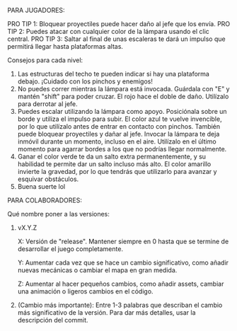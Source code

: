 PARA JUGADORES:

PRO TIP 1: Bloquear proyectiles puede hacer daño al jefe que los envía.
PRO TIP 2: Puedes atacar con cualquier color de la lámpara usando el clic central.
PRO TIP 3: Saltar al final de unas escaleras te dará un impulso que permitirá llegar hasta plataformas altas.

Consejos para cada nivel:

1. Las estructuras del techo te pueden indicar si hay una plataforma debajo. ¡Cuidado con los pinchos y enemigos!
2. No puedes correr mientras la lámpara está invocada. Guárdala con "E" y mantén "shift" para poder cruzar. El rojo hace el doble de daño. Utilízalo para derrotar al jefe.
3. Puedes escalar utilizando la lámpara como apoyo. Posiciónala sobre un borde y utiliza el impulso para subir. El color azul te vuelve invencible, por lo que utilízalo antes de entrar en contacto con pinchos. También puede bloquear proyectiles y dañar al jefe. Invocar la lámpara te deja inmóvil durante un momento, incluso en el aire. Utilízalo en el último momento para agarrar bordes a los que no podrías llegar normalmente.
4. Ganar el color verde te da un salto extra permanentemente, y su habilidad te permite dar un salto incluso más alto. El color amarillo invierte la gravedad, por lo que tendrás que utilizarlo para avanzar y esquivar obstáculos.
5. Buena suerte lol



PARA COLABORADORES:

Qué nombre poner a las versiones:

1. vX.Y.Z

   X: Versión de "release". Mantener siempre en 0 hasta que se termine de desarrollar el juego completamente.
   
   Y: Aumentar cada vez que se hace un cambio significativo, como añadir nuevas mecánicas o cambiar el mapa en gran medida.
   
   Z: Aumentar al hacer pequeños cambios, como añadir assets, cambiar una animación o ligeros cambios en el código.
   

3. (Cambio más importante): Entre 1-3 palabras que describan el cambio más significativo de la versión. Para dar más detalles, usar la descripción del commit.
